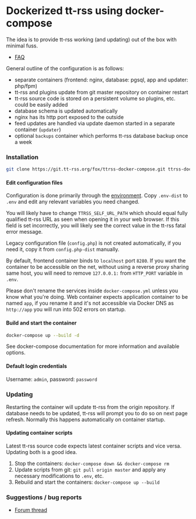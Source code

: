 # Dockerized tt-rss using docker-compose

The idea is to provide tt-rss working (and updating) out of the box with minimal fuss.

- [FAQ](https://git.tt-rss.org/fox/ttrss-docker-compose.wiki.git/tree/Home.md#faq)

General outline of the configuration is as follows:

 - separate containers (frontend: nginx, database: pgsql, app and updater: php/fpm)
 - tt-rss and plugins update from git master repository on container restart
 - tt-rss source code is stored on a persistent volume so plugins, etc. could be easily added
 - database schema is updated automatically
 - nginx has its http port exposed to the outside
 - feed updates are handled via update daemon started in a separate container (`updater`)
 - optional `backups` container which performs tt-rss database backup once a week

### Installation

```sh
git clone https://git.tt-rss.org/fox/ttrss-docker-compose.git ttrss-docker && cd ttrss-docker
```

#### Edit configuration files

Configuration is done primarily through the [environment](https://git.tt-rss.org/fox/ttrss-docker-compose.wiki.git/tree/Home.md#how-do-i-set-global-configuration-options). Copy ``.env-dist`` to ``.env`` and edit any relevant variables you need changed.

You will likely have to change ``TTRSS_SELF_URL_PATH`` which should equal fully qualified tt-rss
URL as seen when opening it in your web browser. If this field is set incorrectly, you will
likely see the correct value in the tt-rss fatal error message.

Legacy configuration file (`config.php`) is not created automatically, if you need it, copy it from `config.php-dist` manually.

By default, frontend container binds to `localhost` port `8280`. If you want the container to be
accessible on the net, without using a reverse proxy sharing same host, you will need to
remove ``127.0.0.1:`` from ``HTTP_PORT`` variable in ``.env``.

Please don't rename the services inside `docker-compose.yml` unless you know what you're doing. Web container expects application container to be named `app`, if you rename it and it's not accessible via Docker DNS as `http://app` you will run into 502 errors on startup.

#### Build and start the container

```sh
docker-compose up --build -d
```

See docker-compose documentation for more information and available options.

#### Default login credentials

Username: `admin`, password: `password`

### Updating

Restarting the container will update tt-rss from the origin repository. If database needs to be updated,
tt-rss will prompt you to do so on next page refresh. Normally this happens automatically on container startup.

#### Updating container scripts

Latest tt-rss source code expects latest container scripts and vice versa. Updating both is a good idea.

1. Stop the containers: ``docker-compose down && docker-compose rm``
2. Update scripts from git: ``git pull origin master`` and apply any necessary modifications to ``.env``, etc.
3. Rebuild and start the containers: ``docker-compose up --build``

### Suggestions / bug reports

- [Forum thread](https://community.tt-rss.org/t/docker-compose-tt-rss/2894)
